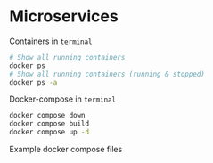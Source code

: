 # Microservices
Containers
in `terminal`
```sh
# Show all running containers
docker ps
# Show all running containers (running & stopped)
docker ps -a
```
Docker-compose
in `terminal`
```sh
docker compose down
docker compose build
docker compose up -d
```
Example docker compose files
